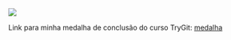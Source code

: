 <img src="http://fegemo.github.io/cefet-web/images/medalha.png">

Link para minha medalha de conclusão do curso TryGit:
<a href="https://www.codeschool.com/users/Bruna1992Castelo/badges/121">
  medalha
</a>

